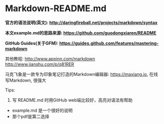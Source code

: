 # Markdown-README.md

**官方的语法说明(英文): <http://daringfireball.net/projects/markdown/syntax>**

**本文example.md的思路来源: <https://github.com/guodongxiaren/README>**

**GitHub Guides(关于GFM): <https://guides.github.com/features/mastering-markdown>**

其他教程: <http://www.appinn.com/markdown>　<http://www.jianshu.com/p/q81RER>

马克飞象是一款专为印象笔记打造的Markdown编辑器: <https://maxiang.io>, 在线写Markdown, 很强大

Tips:

1. 写 README.md 时用GitHub web端比较好，高亮对语法有帮助
* example.md 是一个很好的说明
* 那个pdf是第二选择
